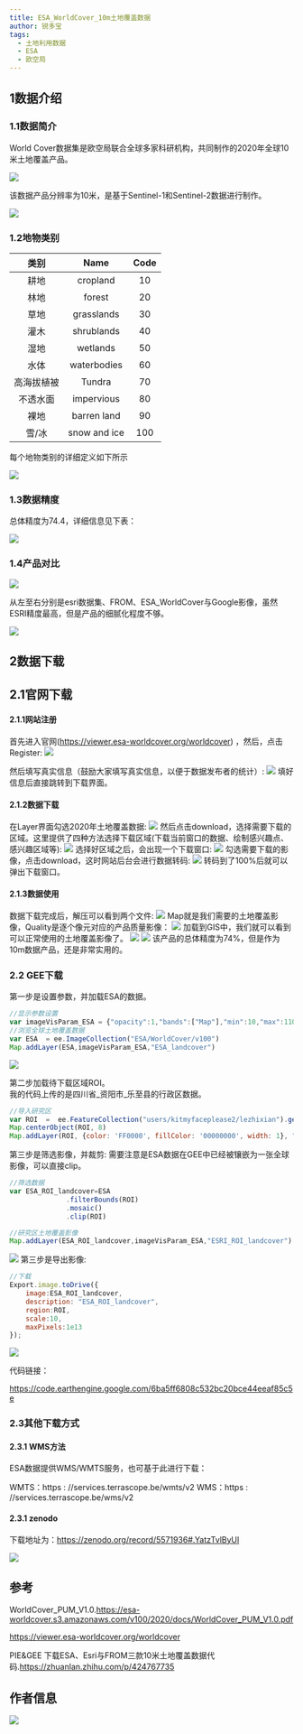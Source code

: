 ```yaml
---
title: ESA_WorldCover_10m土地覆盖数据
author: 锐多宝
tags:
  - 土地利用数据
  - ESA
  - 欧空局
---
```


## 1数据介绍

### 1.1数据简介

World Cover数据集是欧空局联合全球多家科研机构，共同制作的2020年全球10米土地覆盖产品。

![](https://gitee.com/kitmyfaceplease/image_upload/raw/master/image/20211204221613.png)

该数据产品分辨率为10米，是基于Sentinel-1和Sentinel-2数据进行制作。

![](https://gitee.com/kitmyfaceplease/image_upload/raw/master/image/20211204221915.png)

### 1.2地物类别

|    类别    |     Name     | Code |
| :--------: | :----------: | :--: |
|    耕地    |   cropland   |  10  |
|    林地    |    forest    |  20  |
|    草地    |  grasslands  |  30  |
|    灌木    |  shrublands  |  40  |
|    湿地    |   wetlands   |  50  |
|    水体    | waterbodies  |  60  |
| 高海拔植被 |    Tundra    |  70  |
|  不透水面  |  impervious  |  80  |
|    裸地    | barren land  |  90  |
|   雪/冰    | snow and ice | 100  |

每个地物类别的详细定义如下所示

![](https://gitee.com/kitmyfaceplease/image_upload/raw/master/image/20211204220945.png)

### 1.3数据精度

总体精度为74.4，详细信息见下表：

![](https://gitee.com/kitmyfaceplease/image_upload/raw/master/image/a26665163b091d71fe777cdf5b12d35.png)

### 1.4产品对比

![](https://gitee.com/kitmyfaceplease/image_upload/raw/master/image/20211204220216.png)

从左至右分别是esri数据集、FROM、ESA_WorldCover与Google影像，虽然ESRI精度最高，但是产品的细腻化程度不够。

![](https://gitee.com/kitmyfaceplease/image_upload/raw/master/image/20211204220551.png)

## 2数据下载

## 2.1官网下载

#### 2.1.1网站注册

首先进入官网(https://viewer.esa-worldcover.org/worldcover) ，然后，点击Register:
![](https://gitee.com/kitmyfaceplease/image_upload/raw/master/image/20211020223905.png)

然后填写真实信息（鼓励大家填写真实信息，以便于数据发布者的统计）:
![](https://gitee.com/kitmyfaceplease/image_upload/raw/master/image/20211020223955.png)
填好信息后直接跳转到下载界面。

#### 2.1.2数据下载
在Layer界面勾选2020年土地覆盖数据:
![](https://gitee.com/kitmyfaceplease/image_upload/raw/master/image/20211020224157.png)
然后点击download，选择需要下载的区域。这里提供了四种方法选择下载区域(下载当前窗口的数据、绘制感兴趣点、感兴趣区域等):
![](https://gitee.com/kitmyfaceplease/image_upload/raw/master/image/20211020224333.png)
选择好区域之后，会出现一个下载窗口:
![](https://gitee.com/kitmyfaceplease/image_upload/raw/master/image/20211020224456.png)
勾选需要下载的影像，点击download，这时网站后台会进行数据转码:
![](https://gitee.com/kitmyfaceplease/image_upload/raw/master/image/20211020224829.png)
转码到了100%后就可以弹出下载窗口。

#### 2.1.3数据使用
数据下载完成后，解压可以看到两个文件:
![](https://gitee.com/kitmyfaceplease/image_upload/raw/master/image/20211020224952.png)
Map就是我们需要的土地覆盖影像，Quality是逐个像元对应的产品质量影像：
![](https://gitee.com/kitmyfaceplease/image_upload/raw/master/image/20211020225143.png)
加载到GIS中，我们就可以看到可以正常使用的土地覆盖影像了。
![](https://gitee.com/kitmyfaceplease/image_upload/raw/master/image/20211020225241.png)
![](https://gitee.com/kitmyfaceplease/image_upload/raw/master/image/20211020225256.png)
该产品的总体精度为74%，但是作为10m数据产品，还是非常实用的。

### 2.2 GEE下载

第一步是设置参数，并加载ESA的数据。

```javascript
//显示参数设置
var imageVisParam_ESA = {"opacity":1,"bands":["Map"],"min":10,"max":110,"palette":["8dffda","14ff31","686dff","ff9b54","ff712d","ff66b4"]};
//浏览全球土地覆盖数据
var ESA  = ee.ImageCollection("ESA/WorldCover/v100")
Map.addLayer(ESA,imageVisParam_ESA,"ESA_landcover")
```

![](https://img-blog.csdnimg.cn/b0fb600cfaca46c4bc953e106c4787f2.gif)

第二步加载待下载区域ROI。  
我的代码上传的是四川省_资阳市_乐至县的行政区数据。

```javascript
//导入研究区
var ROI  =  ee.FeatureCollection("users/kitmyfaceplease2/lezhixian").geometry()
Map.centerObject(ROI, 8)
Map.addLayer(ROI, {color: 'FF0000', fillColor: '00000000', width: 1}, "ROI")
```

第三步是筛选影像，并裁剪:
需要注意是ESA数据在GEE中已经被镶嵌为一张全球影像，可以直接clip。

```javascript
//筛选数据             
var ESA_ROI_landcover=ESA
              .filterBounds(ROI)
              .mosaic()
              .clip(ROI)

//研究区土地覆盖影像
Map.addLayer(ESA_ROI_landcover,imageVisParam_ESA,"ESRI_ROI_landcover")
```

![](https://gitee.com/kitmyfaceplease/image_upload/raw/master/img/202110230219706.gif)
第三步是导出影像:

```javascript
//下载
Export.image.toDrive({
    image:ESA_ROI_landcover,
    description: "ESA_ROI_landcover",
    region:ROI,
    scale:10,
    maxPixels:1e13
});
```

![](https://gitee.com/kitmyfaceplease/image_upload/raw/master/img/202110230228079.png)

代码链接：

https://code.earthengine.google.com/6ba5ff6808c532bc20bce44eeaf85c5e  

### 2.3其他下载方式

#### 2.3.1 WMS方法

ESA数据提供WMS/WMTS服务，也可基于此进行下载：

WMTS：https : //services.terrascope.be/wmts/v2
WMS：https : //services.terrascope.be/wms/v2

#### 2.3.1 zenodo

下载地址为：https://zenodo.org/record/5571936#.YatzTvlByUl

![](https://gitee.com/kitmyfaceplease/image_upload/raw/master/image/20211204215623.png)

## 参考

WorldCover_PUM_V1.0.https://esa-worldcover.s3.amazonaws.com/v100/2020/docs/WorldCover_PUM_V1.0.pdf

https://viewer.esa-worldcover.org/worldcover

PIE&GEE 下载ESA、Esri与FROM三款10米土地覆盖数据代码.https://zhuanlan.zhihu.com/p/424767735

## 作者信息

![](https://gitee.com/kitmyfaceplease/image_upload/raw/master/image/20211128044430.png)